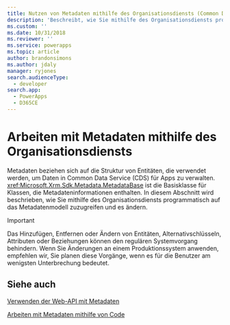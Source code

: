 ```yaml
---
title: Nutzen von Metadaten mithilfe des Organisationsdiensts (Common Data Service für Apps) | Microsoft Docs
description: 'Beschreibt, wie Sie mithilfe des Organisationsdiensts programmatisch auf das Metadatenmodell zuzugreifen und es ändern'
ms.custom: ''
ms.date: 10/31/2018
ms.reviewer: ''
ms.service: powerapps
ms.topic: article
author: brandonsimons
ms.author: jdaly
manager: ryjones
search.audienceType:
  - developer
search.app:
  - PowerApps
  - D365CE
---
```

# <a name="work-with-metadata-using-the-organization-service"></a>Arbeiten mit Metadaten mithilfe des Organisationsdiensts

Metadaten beziehen sich auf die Struktur von Entitäten, die verwendet werden, um Daten in Common Data Service (CDS) für Apps zu verwalten. <xref:Microsoft.Xrm.Sdk.Metadata.MetadataBase> ist die Basisklasse für Klassen, die Metadateninformationen enthalten. In diesem Abschnitt wird beschrieben, wie Sie mithilfe des Organisationsdiensts programmatisch auf das Metadatenmodell zuzugreifen und es ändern.

> [!IMPORTANT]
> Das Hinzufügen, Entfernen oder Ändern von Entitäten, Alternativschlüsseln, Attributen oder Beziehungen können den regulären Systemvorgang behindern. Wenn Sie Änderungen an einem Produktionssystem anwenden, empfehlen wir, Sie planen diese Vorgänge, wenn es für die Benutzer am wenigsten Unterbrechung bedeutet.

## <a name="see-also"></a>Siehe auch

[Verwenden der Web-API mit Metadaten](../webapi/use-web-api-metadata.md)

[Arbeiten mit Metadaten mithilfe von Code](../metadata-services.md)